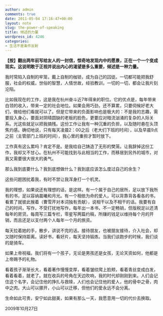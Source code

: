 ```yaml
---
author: admin
comments: true
date: 2011-05-04 17:16:47+00:00
layout: note
slug: the-power-of-speaking
title: 倾述的力量
wordpress_id: 4246
categories:
- 生活不是条件反射
---
```


**【按】翻出两年前写给友人的一封信，惊奇地发现内中的愿景，正在一个一个变成现实。这说明敢于正视并说出内心的渴望是多么重要，倾述是一种力量。**

我时常陷入自制的牢笼，戴上自制的枷锁，成为自己的囚徒。一切都可能把我舒服，社会的权威，世俗的智慧，人情世故，经验教训，一切的一切，都会让我片刻沦陷。

比如我现在的工作，这是我在杭州奋斗近7年得来的职位。它的优点是，每年带来白领的收入，带来一定的社会地位。如果会用巧劲，还不算累，只要伺候好老大们，做给他们看就可以了。但是它带来的负面影响也是极大的：不是我的志趣，需要投入身心，要面对阴晴圆缺的老板的脸色，更要应对暗流汹涌的复杂的人际关系。光这些就足以把我搞残。这份工作让我有一种沉重的负担，以及随时悬在头顶焦灼感。确切地说，只有每天凌晨2：00之后（老大们下班的时间），以及早晨9点之前（主管部门上班的时间），我心里的重担才暂时放下。

工作真有这么累吗？肯定不是。是我给自己铸造了无形的樊笼。让我辞掉这份工作，我却又不甘心。在杭州不可能找到与此相当的工作，而移居到另外的城市，对我又需要很大很大的勇气。

那么我到底要什么？我到底想做什么？我到底应该怎么度过自己的余生？

这些问题困扰着我，有时不禁让我浑身打一个机灵。

我的理想，如果说还有理想的话，是这样。有一个属于自己的居所，足以放下我所有的书，足以容纳晨曦和月光。有一个相依为命的爱人，可以背靠背各看各的书，看累了就彼此猴着（曹雪芹对本词独有贡献），说相干以及不相干的话。我要有自己的时间，写作，不受打扰地写作，每年出一本书，不一定畅销，但版税足以还清每年的房贷。每周写三篇专栏，零星写两篇约稿，所赚的钱足以维持每个月的开销，而且还足以支付两个人每年一个月的旅资。

每天拉着她的手，散步，讲说不完的话。接待朋友，也被朋友接待，介入社会，却又随时保持距离。读好书，看好片，每天坚持锻炼。当我们谈跑步的时候，我们谈的是骑车。

如果上帝祝福，我们将有一个孩子，无论是男孩还是女孩，无论天资如何，他都是上帝赐予的礼物。

看着孩子渐渐长大，看着著作慢慢变厚，看着皱纹爬上脸颊，看着青丝变成白发，看着看着，就老了。就在收兵的号角在天边吹响，我的时代却刚刚到来。人们会记住这个名字，会记住他的挣扎与救赎，人们也会记住他的爱人，他的骨中之骨，肉中之肉。大山可以挪开，小山可以迁移，但他们的爱永远不会分离。

生命如此可贵，安宁如此甜美，如果有那么一天，我愿意用一切的代价去换取。

2009年10月27日
